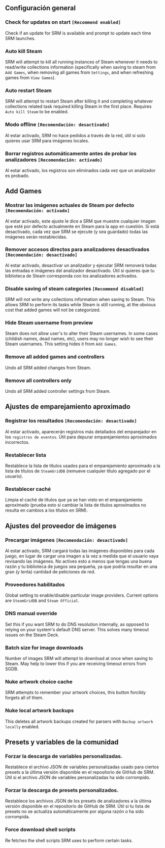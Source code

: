 ## Configuración general
### Check for updates on start `[Recommend enabled]`
Check if an update for SRM is available and prompt to update each time SRM launches.
### Auto kill Steam
SRM will attempt to kill all running instances of Steam whenever it needs to read/write collections information (specifically when saving to steam from `Add Games`, when removing all games from `Settings`, and when refreshing games from `View Games`).
### Auto restart Steam
SRM will attempt to restart Steam after killing it and completing whatever collections related task required killing Steam in the first place. Requires `Auto kill Steam` to be enabled.
### Modo offline `[Recomendación: desactivado]`
Al estar activado, SRM no hace pedidos a través de la red, útil si solo quieres usar SRM para imágenes locales.
### Borrar registros automáticamente antes de probar los analizadores `[Recomendación: activado]`
Al estar activado, los registros son eliminados cada vez que un analizador es probado.
## Add Games
### Mostrar las imágenes actuales de Steam por defecto `[Recomendación: activado]`
Al estar activado, este ajuste le dice a SRM que muestre cualquier imagen que esté por defecto actualmente en Steam para la app en cuestión. Si está desactivado, cada vez que SRM se ejecute (y sea guardado) todas las imágenes serán restablecidas.
### Remover accesos directos para analizadores desactivados `[Recomendación: desactivado]`
Al estar activado, desactivar un analizador y ejecutar SRM removerá todas las entradas e imágenes del analizador desactivado. Útil si quieres que tu biblioteca de Steam corresponda con los analizadores activados.
### Disable saving of steam categories `[Recommend disabled]`
SRM will not write any collections information when saving to Steam. This allows SRM to perform its tasks while Steam is still running, at the obvious cost that added games will not be categorized.
### Hide Steam username from preview
Steam does not allow user's to alter their Steam usernames. In some cases (childish names, dead names, etc), users may no longer wish to see their Steam usernames. This setting hides it from `Add Games`.
### Remove all added games and controllers
Undo all SRM added changes from Steam.
### Remove all controllers only
Undo all SRM added controller settings from Steam.
## Ajustes de emparejamiento aproximado
### Registrar los resultados `[Recomendación: desactivado]`
Al estar activado, aparecerán registros más detallados del emparejador en los `registros de eventos`. Útil para depurar emparejamientos aproximados incorrectos.
### Restablecer lista
Restablece la lista de títulos usados para el emparejamiento aproximado a la lista de títulos de `SteamGridDB` (remueve cualquier título agregado por el usuario).
### Restablecer caché
Limpia el caché de títulos que ya se han visto en el emparejamiento aproximado (prueba esto si cambiar la lista de títulos aproximados no resulta en cambios a los títulos en SRM).

## Ajustes del proveedor de imágenes
### Precargar imágenes `[Recomendación: desactivado]`
Al estar activado, SRM cargará todas las imágenes disponibles para cada juego, en lugar de cargar una imagen a la vez a medida que el usuario vaya revisando las imágenes. No actives esto a menos que tengas una buena razón y tu biblioteca de juegos sea pequeña, ya que podría resultar en una gran (y lenta) cantidad de peticiones de red.
### Proveedores habilitados
Global setting to enable/disable particular image providers. Current options are `SteamGridDB` and `Steam Official`.
### DNS manual override
Set this if you want SRM to do DNS resolution internally, as opposed to relying on your system's default DNS server. This solves many timeout issues on the Steam Deck.
### Batch size for image downloads
Number of images SRM will attempt to download at once when saving to Steam. May help to lower this if you are receiving timeout errors from SGDB.
### Nuke artwork choice cache
SRM attempts to remember your artwork choices, this button forcibly forgets all of them.
### Nuke local artwork backups
This deletes all artwork backups created for parsers with `Backup artwork locally` enabled.
## Presets y variables de la comunidad
### Forzar la descarga de variables personalizadas.
Restablece el archivo JSON de variables personalizadas usado para ciertos presets a la última versión disponible en el repositorio de GitHub de SRM. Útil si el archivo JSON de variables personalizadas ha sido corrompido.
### Forzar la descarga de presets personalizados.
Restablece los archivos JSON de los presets de analizadores a la última versión disponible en el repositorio de GitHub de SRM. Útil si tu lista de presets no se actualiza automáticamente por alguna razón o ha sido corrompida.
### Force download shell scripts
Re fetches the shell scripts SRM uses to perform certain tasks.
